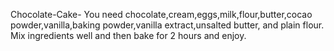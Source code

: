 
Chocolate-Cake- You need chocolate,cream,eggs,milk,flour,butter,cocao powder,vanilla,baking powder,vanilla extract,unsalted butter, and plain flour. 
Mix ingredients well and then bake for 2 hours and enjoy.
